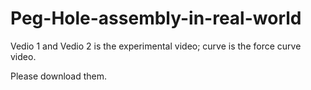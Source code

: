 # Peg-Hole-assembly-in-real-world
Vedio 1 and Vedio 2 is the experimental video;
curve is the force curve video.

Please download them.

